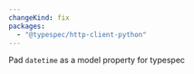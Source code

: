 ```yaml
---
changeKind: fix
packages:
  - "@typespec/http-client-python"
---
```


Pad `datetime` as a model property for typespec